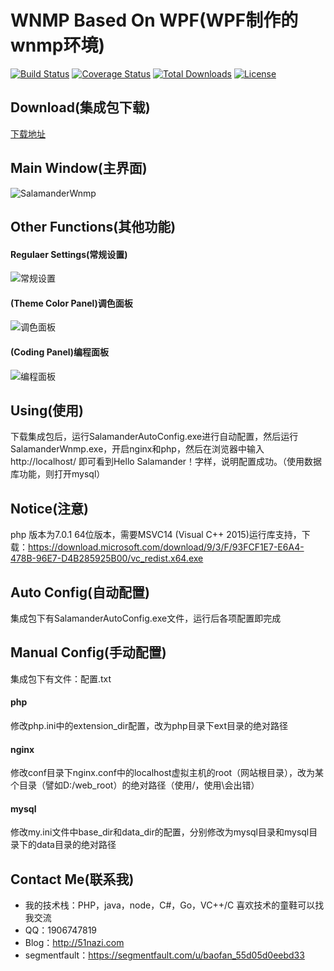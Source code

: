 # WNMP Based On WPF(WPF制作的wnmp环境)

[![Build Status](https://travis-ci.org/slimphp/Slim.svg?branch=develop)](https://travis-ci.org/slimphp/Slim)
[![Coverage Status](https://coveralls.io/repos/slimphp/Slim/badge.svg)](https://coveralls.io/r/slimphp/Slim)
[![Total Downloads](https://poser.pugx.org/slim/slim/downloads)](https://packagist.org/packages/slim/slim)
[![License](https://poser.pugx.org/slim/slim/license)](https://packagist.org/packages/slim/slim)

## Download(集成包下载)
[下载地址](http://ongd1spyv.bkt.clouddn.com/SalamanderWnmp.7z)

## Main Window(主界面)
![SalamanderWnmp](![image](https://cloud.githubusercontent.com/assets/16663435/24835427/cd6b5500-1d34-11e7-9fb1-430a46a47529.png)
)

## Other Functions(其他功能)
#### Regulaer Settings(常规设置)
![常规设置](https://cloud.githubusercontent.com/assets/16663435/23488508/00fdf128-ff28-11e6-9b2f-711b5a46b5f9.png)


#### (Theme Color Panel)调色面板
![调色面板](https://cloud.githubusercontent.com/assets/16663435/23488548/4fcc4b6a-ff28-11e6-8a1c-cf45b961340d.png)


#### (Coding Panel)编程面板
![编程面板](http://git.oschina.net/uploads/images/2017/0222/160849_e369b9e1_433553.png)

## Using(使用)
下载集成包后，运行SalamanderAutoConfig.exe进行自动配置，然后运行SalamanderWnmp.exe，开启nginx和php，然后在浏览器中输入http://localhost/  即可看到Hello Salamander！字样，说明配置成功。（使用数据库功能，则打开mysql）

## Notice(注意)
php 版本为7.0.1 64位版本，需要MSVC14 (Visual C++ 2015)运行库支持，下载：https://download.microsoft.com/download/9/3/F/93FCF1E7-E6A4-478B-96E7-D4B285925B00/vc_redist.x64.exe


## Auto Config(自动配置)
集成包下有SalamanderAutoConfig.exe文件，运行后各项配置即完成


## Manual Config(手动配置)

集成包下有文件：配置.txt
#### php
修改php.ini中的extension_dir配置，改为php目录下ext目录的绝对路径

#### nginx

修改conf目录下nginx.conf中的localhost虚拟主机的root（网站根目录），改为某个目录（譬如D:/web_root）的绝对路径（使用/，使用\会出错）

#### mysql

修改my.ini文件中base_dir和data_dir的配置，分别修改为mysql目录和mysql目录下的data目录的绝对路径


## Contact Me(联系我)
* 我的技术栈：PHP，java，node，C#，Go，VC++/C  喜欢技术的童鞋可以找我交流
* QQ：1906747819
* Blog：http://51nazi.com
* segmentfault：https://segmentfault.com/u/baofan_55d05d0eebd33



